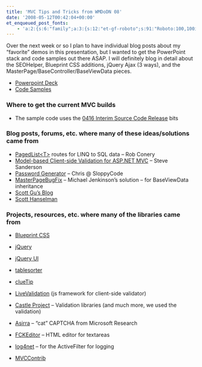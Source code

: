 ```yaml
---
title: 'MVC Tips and Tricks from WMDoDN 08'
date: '2008-05-12T00:42:04+00:00'
et_enqueued_post_fonts:
    - 'a:2:{s:6:"family";a:3:{s:12:"et-gf-roboto";s:91:"Roboto:100,100italic,300,300italic,regular,italic,500,500italic,700,700italic,900,900italic";s:22:"et-gf-roboto-condensed";s:59:"Roboto+Condensed:300,300italic,regular,italic,700,700italic";s:17:"et-gf-roboto-slab";s:51:"Roboto+Slab:100,200,300,regular,500,600,700,800,900";}s:6:"subset";a:7:{i:0;s:9:"latin-ext";i:1;s:5:"greek";i:2;s:9:"greek-ext";i:3;s:10:"vietnamese";i:4;s:8:"cyrillic";i:5;s:5:"latin";i:6;s:12:"cyrillic-ext";}}'
---
```


Over the next week or so I plan to have individual blog posts about my “favorite” demos in this presentation, but I wanted to get the PowerPoint stack and code samples out there ASAP. I will definitely blog in detail about the SEOHelper, Blueprint CSS additions, jQuery Ajax (3 ways), and the MasterPage/BaseController/BaseViewData pieces.

- [Powerpoint Deck](http://blog.bruceabernethy.com/mirror/mvc2.zip)
- [Code Samples](http://blog.bruceabernethy.com/mirror/dodnspeaker2r.zip)

### Where to get the current MVC builds 

- The sample code uses the [0416 Interim Source Code Release](http://www.codeplex.com/aspnet/Release/ProjectReleases.aspx?ReleaseId=12640) bits

### Blog posts, forums, etc. where many of these ideas/solutions came from

- [PagedList&lt;T&gt;](http://blog.wekeroad.com/2007/12/10/aspnet-mvc-pagedlistt/) routes for LINQ to SQL data – Rob Conery
- [Model-based Client-side Validation for ASP.NET MVC](http://blog.codeville.net/2008/04/30/model-based-client-side-validation-for-aspnet-mvc/) – Steve Sanderson
- [Password Generator](http://www.sloppycode.net/code-snippets/cs/password-generator.aspx) – Chris @ SloppyCode
- [MasterPageBugFix](http://forums.asp.net/t/1195178.aspx) – Michael Jenkinson’s solution – for BaseViewData inheritance
- [Scott Gu’s Blog](http://weblogs.asp.net/scottgu/)
- [Scott Hanselman](http://www.hanselman.com/blog/)

### Projects, resources, etc. where many of the libraries came from

- [Blueprint CSS](http://code.google.com/p/blueprintcss/)
- [jQuery](http://jquery.com/)
- [jQuery UI](http://ui.jquery.com/)
- [tablesorter](http://tablesorter.com/docs/)
- [clueTip](http://plugins.learningjquery.com/cluetip)

- [LiveValidation](http://www.livevalidation.com/) (js framework for client-side validator)
- [Castle Project](http://www.castleproject.org/) – Validation libraries (and much more, we used the validation)
- [Asirra](http://research.microsoft.com/asirra/) – “cat” CAPTCHA from Microsoft Research
- [FCKEditor](http://www.fckeditor.net/) – HTML editor for textareas
- [log4net](http://logging.apache.org/log4net/index.html) – for the ActiveFilter for logging
- [MVCContrib](http://www.codeplex.com/MVCContrib)